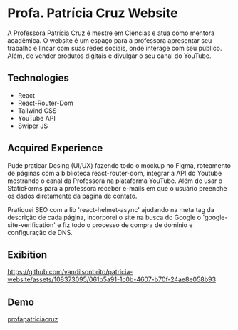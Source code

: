 # Profa. Patrícia Cruz Website

A Professora Patrícia Cruz é mestre em Ciências e atua como mentora acadêmica. O website é um espaço para a professora apresentar seu trabalho e lincar com suas redes sociais, onde interage com seu público. Além, de vender produtos digitais e divulgar o seu canal do YouTube.

<h2>Technologies</h2>

- React
- React-Router-Dom
- Tailwind CSS
- YouTube API
- Swiper JS


<h2>Acquired Experience</h2>

Pude praticar Desing (UI/UX) fazendo todo o mockup no Figma, roteamento de páginas com a biblioteca react-router-dom, integrar a API do Youtube mostrando o canal da Professora  na plataforma YouTube. Além de usar o StaticForms para a professora receber e-mails em que o usuário preenche os dados diretamente da página de contato.

Pratiquei SEO com a lib 'react-helmet-async' ajudando na meta tag da descrição de cada página, incorporei o site na busca do Google o 'google-site-verification' e fiz todo o processo de compra de domínio e configuração de DNS.

<h2>Exibition</h2>

https://github.com/vandilsonbrito/patricia-website/assets/108373095/061b5a91-1c0b-4607-b70f-24ae8e058b93

<h2>Demo</h2>

[profapatriciacruz](https://profapatriciacruz.com.br/)
